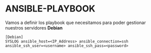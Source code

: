 # ANSIBLE-PLAYBOOK
Vamos a definir los playbook que necesitamos para poder gestionar nuestros servidores **Debian**
```
[Debian]
SYSLOG ansible_host=<IP_Address> ansible_connection=ssh ansible_ssh_user=<username> ansible_ssh_pass=<password>
```